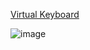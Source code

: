[Virtual Keyboard](https://mikkumo.github.io/virtual-keyboard/)

![image](https://user-images.githubusercontent.com/95650147/188156856-c41a21e2-b0aa-485d-a0e0-bd563a168e47.png)
